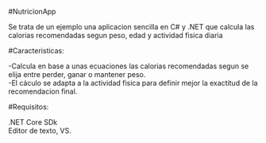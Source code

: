 #NutricionApp

Se trata de un ejemplo una aplicacion sencilla en C# y .NET que calcula las calorias recomendadas segun peso, edad y actividad fisica diaria

#Caracteristicas:

-Calcula en base a unas ecuaciones las calorias recomendadas segun se elija entre perder, ganar o mantener peso.  
-El cáculo se adapta a la actividad fisica para definir mejor la exactitud de la recomendacion final.

#Requisitos:

.NET Core SDk  
Editor de texto, VS.
